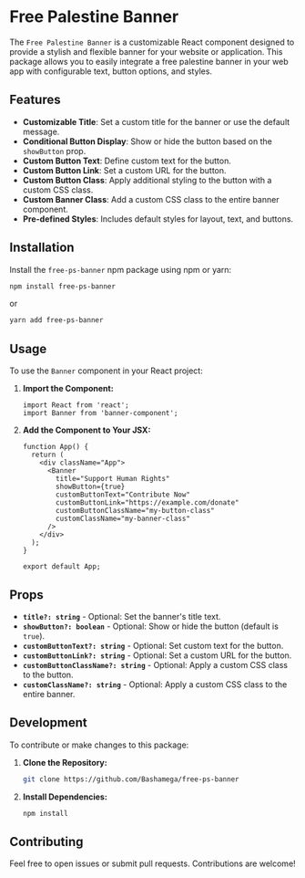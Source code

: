 # Free Palestine Banner

The `Free Palestine Banner` is a customizable React component designed to provide a stylish and flexible banner for your website or application. This package allows you to easily integrate a free palestine banner in your web app with configurable text, button options, and styles.

## Features

- **Customizable Title**: Set a custom title for the banner or use the default message.
- **Conditional Button Display**: Show or hide the button based on the `showButton` prop.
- **Custom Button Text**: Define custom text for the button.
- **Custom Button Link**: Set a custom URL for the button.
- **Custom Button Class**: Apply additional styling to the button with a custom CSS class.
- **Custom Banner Class**: Add a custom CSS class to the entire banner component.
- **Pre-defined Styles**: Includes default styles for layout, text, and buttons.

## Installation

Install the `free-ps-banner` npm package using npm or yarn:

```bash
npm install free-ps-banner
```

or

```bash
yarn add free-ps-banner
```

## Usage

To use the `Banner` component in your React project:

1. **Import the Component:**

   ```tsx
   import React from 'react';
   import Banner from 'banner-component';
   ```

2. **Add the Component to Your JSX:**

   ```tsx
   function App() {
     return (
       <div className="App">
         <Banner
           title="Support Human Rights"
           showButton={true}
           customButtonText="Contribute Now"
           customButtonLink="https://example.com/donate"
           customButtonClassName="my-button-class"
           customClassName="my-banner-class"
         />
       </div>
     );
   }

   export default App;
   ```

## Props

- **`title?: string`** - Optional: Set the banner's title text.
- **`showButton?: boolean`** - Optional: Show or hide the button (default is `true`).
- **`customButtonText?: string`** - Optional: Set custom text for the button.
- **`customButtonLink?: string`** - Optional: Set a custom URL for the button.
- **`customButtonClassName?: string`** - Optional: Apply a custom CSS class to the button.
- **`customClassName?: string`** - Optional: Apply a custom CSS class to the entire banner.

## Development

To contribute or make changes to this package:

1. **Clone the Repository:**

   ```bash
   git clone https://github.com/Bashamega/free-ps-banner
   ```

2. **Install Dependencies:**

   ```bash
   npm install
   ```

## Contributing

Feel free to open issues or submit pull requests. Contributions are welcome!
